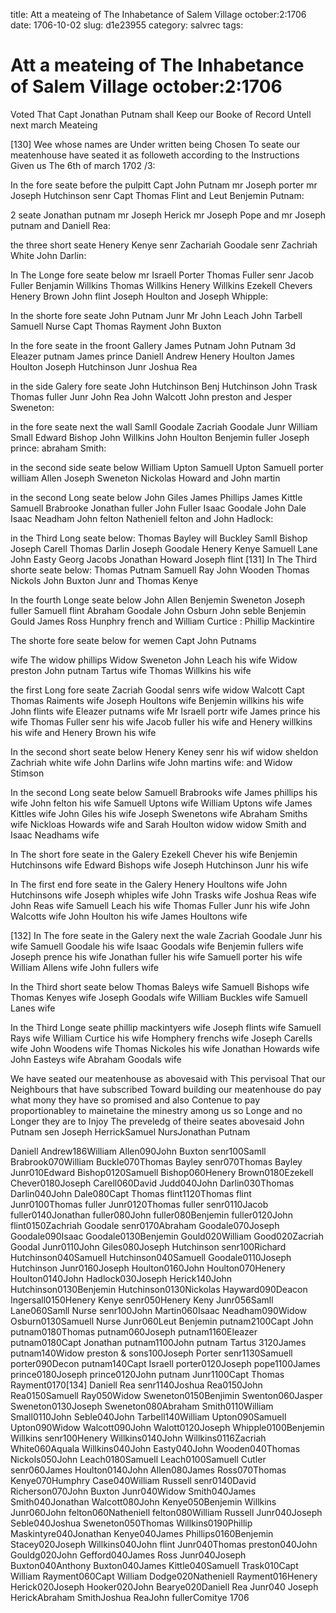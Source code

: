 title: Att a meateing of The Inhabetance of Salem Village october:2:1706
date: 1706-10-02
slug: d1e23955
category: salvrec
tags: 


<div markdown class="doc" id="d1e23955">


# Att a meateing of The Inhabetance of Salem Village october:2:1706 

Voted That Capt Jonathan Putnam shall Keep our Booke of Record Untell next march Meateing

[130] Wee whose names are Under written being Chosen To seate our meatenhouse have seated it as followeth according to the Instructions Given us The 6th of march 1702 /3:

In the fore seate before the pulpitt Capt John Putnam mr Joseph porter mr Joseph Hutchinson senr Capt Thomas Flint and Leut Benjemin Putnam:

2 seate Jonathan putnam mr Joseph Herick mr Joseph Pope and mr Joseph putnam and Daniell Rea:

the three short seate Henery Kenye senr Zachariah Goodale senr Zachriah White John Darlin:

In The Longe fore seate below mr Israell Porter Thomas Fuller senr Jacob Fuller Benjamin Willkins Thomas Willkins Henery Willkins Ezekell Chevers Henery Brown John flint Joseph Houlton and Joseph Whipple:

In the shorte fore seate John Putnam Junr Mr John Leach John Tarbell Samuell Nurse Capt Thomas Rayment John Buxton

In the fore seate in the froont Gallery James Putnam John Putnam 3d Eleazer putnam James prince Daniell Andrew Henery Houlton James Houlton Joseph Hutchinson Junr Joshua Rea

in the side Galery fore seate John Hutchinson Benj Hutchinson John Trask Thomas fuller Junr John Rea John Walcott John preston and Jesper Sweneton:

in the fore seate next the wall Samll Goodale Zacriah Goodale Junr William Small Edward Bishop John Willkins John Houlton Benjemin fuller Joseph prince: abraham Smith:

in the second side seate below William Upton Samuell Upton Samuell porter william Allen Joseph Sweneton Nickolas Howard and John martin

in the second Long seate below John Giles James Phillips James Kittle Samuell Brabrooke Jonathan fuller John Fuller Isaac Goodale John Dale Isaac Neadham John felton Natheniell felton and John Hadlock:

in the Third Long seate below: Thomas Bayley will Buckley Samll Bishop Joseph Carell Thomas Darlin Joseph Goodale Henery Kenye Samuell Lane John Easty Georg Jacobs Jonathan Howard Joseph flint [131] In The Third shorte seate below: Thomas Putnam Samuell Ray John Wooden Thomas Nickols John Buxton Junr and Thomas Kenye

In the fourth Longe seate below John Allen Benjemin Sweneton Joseph fuller Samuell flint Abraham Goodale John Osburn John seble Benjemin Gould James Ross Hunphry french and William Curtice : Phillip Mackintire 

The shorte fore seate below for wemen Capt John Putnams

wife The widow phillips Widow Sweneton John Leach his wife Widow preston John putnam Tartus wife Thomas Willkins his wife

the first Long fore seate Zacriah Goodal senrs wife widow Walcott Capt Thomas Raiments wife Joseph Houltons wife Benjemin willkins his wife John flints wife Eleazer putnams wife Mr Israell portr wife James prince his wife Thomas Fuller senr his wife Jacob fuller his wife and Henery willkins his wife and Henery Brown his wife

In the second short seate below Henery Keney senr his wif widow sheldon Zachriah white wife John Darlins wife John martins wife: and Widow Stimson

In the second Long seate below Samuell Brabrooks wife James phillips his wife John felton his wife Samuell Uptons wife William Uptons wife James Kittles wife John Giles his wife Joseph Swenetons wife Abraham Smiths wife Nickloas Howards wife and Sarah Houlton widow widow Smith and Isaac Neadhams wife

In The short fore seate in the Galery Ezekell Chever his wife Benjemin Hutchinsons wife Edward Bishops wife Joseph Hutchinson Junr his wife

In The first end fore seate in the Galery Henery Houltons wife John Hutchinsons wife Joseph whiples wife John Trasks wife Joshua Reas wife John Reas wife Samuell Leach his wife Thomas Fuller Junr his wife John Walcotts wife John Houlton his wife James Houltons wife

[132] In The fore seate in the Galery next the wale Zacriah Goodale Junr his wife Samuell Goodale his wife Isaac Goodals wife Benjemin fullers wife Joseph prence his wife Jonathan fuller his wife Samuell porter his wife William Allens wife John fullers wife

In the Third short seate below Thomas Baleys wife Samuell Bishops wife Thomas Kenyes wife Joseph Goodals wife William Buckles wife Samuell Lanes wife

In the Third Longe seate phillip mackintyers wife Joseph flints wife Samuell Rays wife William Curtice his wife Homphery frenchs wife Joseph Carells wife John Woodens wife Thomas Nickoles his wife Jonathan Howards wife John Easteys wife Abraham Goodals wife

We have seated our meatenhouse as abovesaid with This pervisoal That our Neighbours that have subscribed Toward building our meatenhouse do pay what mony they have so promised and also Contenue to pay proportionabley to mainetaine the minestry among us so Longe and no Longer they are to Injoy The preveledg of theire seates abovesaid John Putnam sen Joseph HerrickSamuel NursJonathan Putnam

Daniell Andrew186William Allen090John Buxton senr100Samll Brabrook070William Buckle070Thomas Bayley senr070Thomas Bayley Junr010Edward Bishop0120Samuell Bishop060Henery Brown0180Ezekell Chever0180Joseph Carell060David Judd040John Darlin030Thomas Darlin040John Dale080Capt Thomas flint1120Thomas flint Junr0100Thomas fuller Junr0120Thomas fuller senr0110Jacob fuller0140Jonathan fuller080John fuller080Benjemin fuller0120John flint0150Zachriah Goodale senr0170Abraham Goodale070Joseph Goodale090Isaac Goodale0130Benjemin Gould020William Good020Zacriah Goodal Junr0110John Giles080Joseph Hutchinson senr100Richard Hutchinson040Samuell Hutchinson040Samuell Goodale0110Joseph Hutchinson Junr0160Joseph Houlton0160John Houlton070Henery Houlton0140John Hadlock030Joseph Herick140John Hutchinson0130Benjemin Hutchinson0130Nickolas Hayward090Deacon Ingersall0150Henery Kenye senr050Henery Keny Junr056Samll Lane060Samll Nurse senr100John Martin060Isaac Neadham090Widow Osburn0130Samuell Nurse Junr060Leut Benjemin putnam2100Capt John putnam0180Thomas putnam060Joseph putnam1160Eleazer putnam0180Capt Jonathan putnam1100John putnam Tartus 3120James putnam140Widow preston & sons100Joseph Porter senr1130Samuell porter090Decon putnam140Capt Israell porter0120Joseph pope1100James prince0180Joseph prince0120John putnam Junr1100Capt Thomas Rayment0170[134] Daniell Rea senr1140Joshua Rea0150John Rea0150Samuell Ray050Widow Sweneton0150Benjimin Swenton060Jasper Sweneton0130Joseph Sweneton080Abraham Smith0110William Small0110John Seble040John Tarbell140William Upton090Samuell Upton090Widow Walcott090John Walott0120Joseph Whipple0100Benjemin Willkins senr100Henery Willkins0140John Willkins0116Zacriah White060Aquala Willkins040John Easty040John Wooden040Thomas Nickols050John Leach0180Samuell Leach0100Samuell Cutler senr060James Houlton0140John Allen080James Ross070Thomas Kenye070Humphry Case040William Russell senr0140David Richerson070John Buxton Junr040Widow Smith040James Smith040Jonathan Walcott080John Kenye050Benjemin Willkins Junr060John felton060Natheniell felton080William Russell Junr040Joseph Seble040Joshua Sweneton050Thomas Willkins0190Phillip Maskintyre040Jonathan Kenye040James Phillips0160Benjemin Stacey020Joseph Willkins040John flint Junr040Thomas preston040John Gouldg020John Gefford040James Ross Junr040Joseph Buxton040Anthony Buxton040James Kittle040Samuell Trask010Capt William Rayment060Capt William Dodge020Natheniell Rayment016Henery Herick020Joseph Hooker020John Bearye020Daniell Rea Junr040 Joseph HerickAbraham SmithJoshua ReaJohn fullerComitye 1706
</div>
